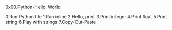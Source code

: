 0x00.Python-Hello, World 

0.Run Python file
1.Run inline
2.Hello, print
3.Print integer
4.Print float
5.Print string
6.Play with strings
7.Copy-Cut-Paste

